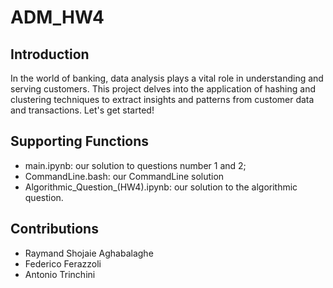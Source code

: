 # ADM_HW4

## Introduction

In the world of banking, data analysis plays a vital role in understanding and serving customers. This project delves into the application of hashing and clustering techniques to extract insights and patterns from customer data and transactions. Let's get started!

## Supporting Functions

- main.ipynb: our solution to questions number 1 and 2;
- CommandLine.bash: our CommandLine solution
- Algorithmic_Question_(HW4).ipynb: our solution to the algorithmic question.

## Contributions

- Raymand Shojaie Aghabalaghe
- Federico Ferazzoli
- Antonio Trinchini
